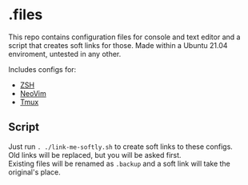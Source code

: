 # .files

This repo contains configuration files for console and text editor and a script that creates soft links for those.
Made within a Ubuntu 21.04 enviroment, untested in any other.

Includes configs for:
* [ZSH](https://ohmyz.sh/)
* [NeoVim](https://neovim.io/)
* [Tmux](https://github.com/tmux/tmux/wiki)


## Script

Just run `. ./link-me-softly.sh` to create soft links to these configs. \
Old links will be replaced, but you will be asked first. \
Existing files will be renamed as `.backup` and a soft link will take the original's place.

